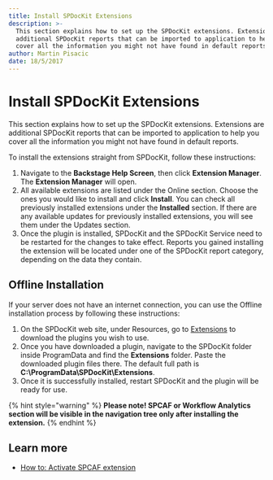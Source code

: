 ```yaml
---
title: Install SPDocKit Extensions
description: >-
  This section explains how to set up the SPDocKit extensions. Extensions are
  additional SPDocKit reports that can be imported to application to help you
  cover all the information you might not have found in default reports.
author: Martin Pisacic
date: 18/5/2017
---
```


# Install SPDocKit Extensions

This section explains how to set up the SPDocKit extensions. Extensions are additional SPDocKit reports that can be imported to application to help you cover all the information you might not have found in default reports.

To install the extensions straight from SPDocKit, follow these instructions:

1. Navigate to the **Backstage Help Screen**, then click **Extension Manager**. The **Extension Manager** will open.
2. All available extensions are listed under the Online section. Choose the ones you would like to install and click **Install**. You can check all previously installed extensions under the **Installed** section. If there are any available updates for previously installed extensions, you will see them under the Updates section.
3. Once the plugin is installed, SPDocKit and the SPDocKit Service need to be restarted for the changes to take effect. Reports you gained installing the extension will be located under one of the SPDocKit report category, depending on the data they contain.

## **Offline Installation**

If your server does not have an internet connection, you can use the Offline installation process by following these instructions:

1. On the SPDocKit web site, under Resources, go to [Extensions](https://www.syskit.com/products/spdockit/resources/extensions/) to download the plugins you wish to use.
2. Once you have downloaded a plugin, navigate to the SPDocKit folder inside ProgramData and find the **Extensions** folder. Paste the downloaded plugin files there. The default full path is **C:\ProgramData\SPDocKit\Extensions**.
3. Once it is successfully installed, restart SPDocKit and the plugin will be ready for use.

{% hint style="warning" %}
**Please note! SPCAF or Workflow Analytics section will be visible in the navigation tree only after installing the extension.**
{% endhint %}

## **Learn more**

* [How to: Activate SPCAF extension](../../configure-and-extend-spdockit/extend-spdockit/activate-spcaf-extension.md)

